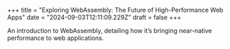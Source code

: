 +++
title = "Exploring WebAssembly: The Future of High-Performance Web Apps"
date = "2024-09-03T12:11:09.229Z"
draft = false
+++

  An introduction to WebAssembly, detailing how it’s bringing near-native performance to web applications.
        